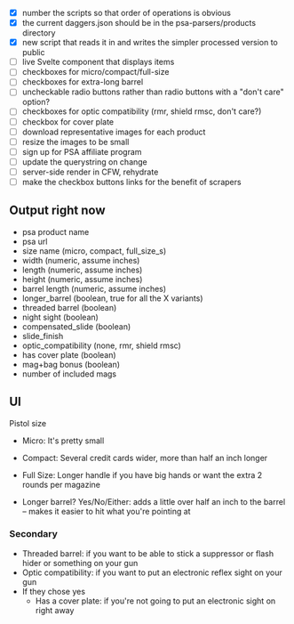 - [x] number the scripts so that order of operations is obvious
- [x] the current daggers.json should be in the psa-parsers/products directory
- [x] new script that reads it in and writes the simpler processed version to public
- [ ] live Svelte component that displays items
- [ ] checkboxes for micro/compact/full-size
- [ ] checkboxes for extra-long barrel
- [ ] uncheckable radio buttons rather than radio buttons with a "don't care" option?
- [ ] checkboxes for optic compatibility (rmr, shield rmsc, don't care?)
- [ ] checkbox for cover plate
- [ ] download representative images for each product
- [ ] resize the images to be small
- [ ] sign up for PSA affiliate program
- [ ] update the querystring on change
- [ ] server-side render in CFW, rehydrate
- [ ] make the checkbox buttons links for the benefit of scrapers

## Output right now

- psa product name
- psa url
- size name (micro, compact, full_size_s)
- width (numeric, assume inches)
- length (numeric, assume inches)
- height (numeric, assume inches)
- barrel length (numeric, assume inches)
- longer_barrel (boolean, true for all the X variants)
- threaded barrel (boolean)
- night sight (boolean)
- compensated_slide (boolean)
- slide_finish
- optic_compatibility (none, rmr, shield rmsc)
- has cover plate (boolean)
- mag+bag bonus (boolean)
- number of included mags

## UI

Pistol size
- Micro: It's pretty small
- Compact: Several credit cards wider, more than half an inch longer
- Full Size: Longer handle if you have big hands or want the extra 2 rounds per magazine

- Longer barrel? Yes/No/Either: adds a little over half an inch to the barrel – makes it easier to hit what you're pointing at

### Secondary

- Threaded barrel: if you want to be able to stick a suppressor or flash hider or something on your gun
- Optic compatibility: if you want to put an electronic reflex sight on your gun
- If they chose yes
	- Has a cover plate: if you're not going to put an electronic sight on right away
